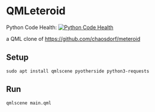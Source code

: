 QMLeteroid
=====

Python Code Health: [![Python Code Health](https://landscape.io/github/YtvwlD/qmleteroid/master/landscape.png)](https://landscape.io/github/YtvwlD/qmleteroid/master)


a QML clone of https://github.com/chaosdorf/meteroid

## Setup ##

```
sudo apt install qmlscene pyotherside python3-requests
```

## Run ##

`qmlscene main.qml`
